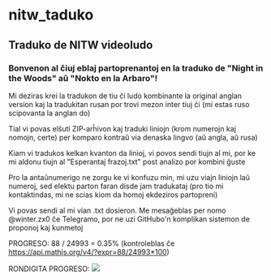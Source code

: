 # nitw_taduko
## Traduko de NITW videoludo

### Bonvenon al ĉiuj eblaj partoprenantoj en la traduko de "Night in the Woods" aû "Nokto en la Arbaro"!

Mi deziras krei la tradukon de tiu ĉi ludo kombinante la original anglan version kaj la tradukitan rusan por trovi mezon inter tiuj ĉi (mi estas ruso scipovanta la anglan do)

Tial vi povas elŝuti ZIP-arĥivon kaj traduki liniojn (krom numerojn kaj nomojn, certe) per komparo kontraû via denaska lingvo (aû angla, aû rusa)

Kiam vi tradukos kelkan kvanton da linioj, vi povos sendi tiujn al mi, por ke mi aldonu tiujn al "Esperantaj frazoj.txt" post analizo por kombini ĝuste

Pro la antaûnumerigo ne zorgu ke vi konfuzu min, mi uzu viajn liniojn laû numeroj, sed elektu parton faran disde jam tradukataj (pro tio mi kontaktindas, mi ne scias kiom da homoj ekdeziros partopreni)

Vi povas sendi al mi vian .txt dosieron. Me mesaĝeblas per nomo @winter.zx0 ĉe Telegramo, por ne uzi GitHubo'n komplikan sistemon de proponoj kaj kunmetoj

PROGRESO:
88 / 24993 = 0.35% (kontroleblas ĉe https://api.mathjs.org/v4/?expr=88/24993*100)

RONDIGITA PROGRESO: ![](https://geps.dev/progress/0)
